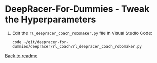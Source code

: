 # **DeepRacer-For-Dummies - Tweak the Hyperparameters**

1. Edit the `rl_deepracer_coach_robomaker.py` file in Visual Studio Code:

    ```terminal
    code ~/git/deepracer-for-dummies/deepracer/rl_coach/rl_deepracer_coach_robomaker.py
    ```

[Back to readme](../README.md)
